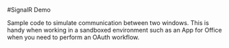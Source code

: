 #SignalR Demo

Sample code to simulate communication between two windows. This is handy when working in a sandboxed environment such as an App for Office when you need to perform an OAuth workflow.
